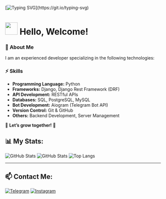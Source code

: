 [![Typing SVG](https://readme-typing-svg.herokuapp.com/?width=500&lines=Hello,+Welcome+to+my+GitHub!;I'm+a+Python+Developer!;Let's+Build+Something+Awesome!;Now+we're+getting+ready+for+a+big+surprise!)](https://git.io/typing-svg)



# <img src="https://media.giphy.com/media/hvRJCLFzcasrR4ia7z/giphy.gif" width="40px"> Hello, Welcome!  

### 🚀 **About Me**  
I am an experienced developer specializing in the following technologies:  

### ⚡ **Skills**  
- **Programming Language:** Python  
- **Frameworks:** Django, Django Rest Framework (DRF)  
- **API Development:** RESTful APIs  
- **Databases:** SQL, PostgreSQL, MySQL  
- **Bot Development:** Aiogram (Telegram Bot API)  
- **Version Control:** Git & GitHub  
- **Others:** Backend Development, Server Management  

📌 **Let’s grow together!** 🚀  

## 📊 My Stats:
![GitHub Stats](https://github-readme-stats.vercel.app/api?username=Nigmatullayev001&show_icons=true&theme=tokyonight)
![GitHub Stats](https://github-readme-stats.vercel.app/api?username=shohruh223&show_icons=true&theme=tokyonight)
![Top Langs](https://github-readme-stats.vercel.app/api/top-langs/?username=Nigmatullayev001&layout=compact&theme=tokyonight)

---

## 📫 Contact Me:
[![Telegram](https://img.shields.io/badge/Telegram-blue?style=for-the-badge&logo=telegram)](https://t.me/svs_owner)
[![Instagram](https://img.shields.io/badge/Instagram-purple?style=for-the-badge&logo=instagram)](https://instagram.com/svs.dev)

